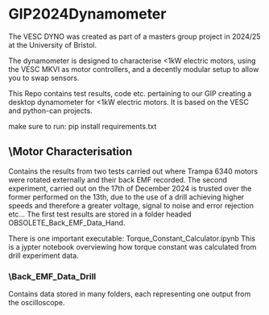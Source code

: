 # GIP2024Dynamometer
The VESC DYNO was created as part of a masters group project in 2024/25 at the University of Bristol.

The dynamometer is designed to characterise <1kW electric motors, using the VESC MKVI as motor controllers, and a decently modular setup to allow you to swap sensors.

This Repo contains test results, code etc. pertaining to our GIP creating a desktop dynamometer for <1kW electric motors. It is based on the VESC and python-can projects.

make sure to run:
pip install requirements.txt

## \Motor Characterisation
Contains the results from two tests carried out where Trampa 6340 motors were rotated externally and their back EMF recorded. The second experiment, carried out on the 17th of December 2024 is trusted over the former performed on the 13th, due to the use of a drill achieving higher speeds and therefore a greater voltage, signal to noise and error rejection etc... The first test results are stored in a folder headed OBSOLETE_Back_EMF_Data_Hand.

There is one important executable: Torque_Constant_Calculator.ipynb
This is a jypter notebook overviewing how torque constant was calculated from drill experiment data.

### \Back_EMF_Data_Drill
Contains data stored in many folders, each representing one output from the oscilloscope.
